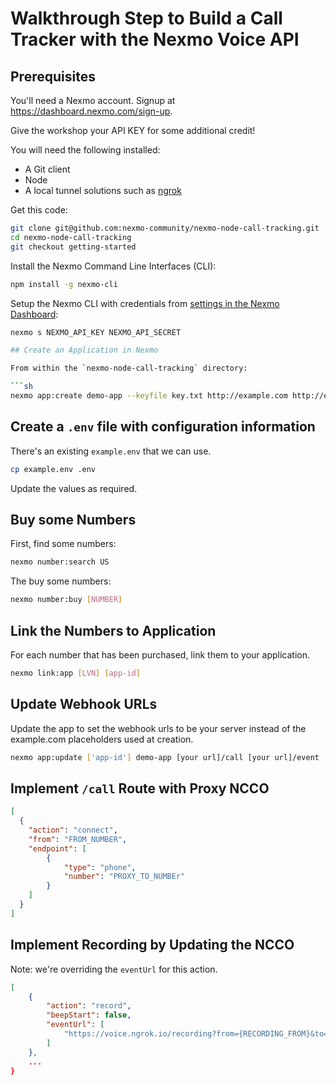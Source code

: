 # Walkthrough Step to Build a Call Tracker with the Nexmo Voice API

## Prerequisites

You'll need a Nexmo account. Signup at <https://dashboard.nexmo.com/sign-up>.

Give the workshop your API KEY for some additional credit!

You will need the following installed:

* A Git client
* Node
* A local tunnel solutions such as [ngrok](https://ngrok.com/)

Get this code:

```sh
git clone git@github.com:nexmo-community/nexmo-node-call-tracking.git
cd nexmo-node-call-tracking
git checkout getting-started
```

Install the Nexmo Command Line Interfaces (CLI):

```sh
npm install -g nexmo-cli
```

Setup the Nexmo CLI with credentials from [settings in the Nexmo Dashboard](https://dashboard.nexmo.com/settings):

```sh
nexmo s NEXMO_API_KEY NEXMO_API_SECRET

## Create an Application in Nexmo

From within the `nexmo-node-call-tracking` directory:

```sh
nexmo app:create demo-app --keyfile key.txt http://example.com http://example.com
```

## Create a `.env` file with configuration information

There's an existing `example.env` that we can use.

```sh
cp example.env .env
```

Update the values as required.

## Buy some Numbers

First, find some numbers:

```sh
nexmo number:search US
```

The buy some numbers:

```sh
nexmo number:buy [NUMBER]
```

## Link the Numbers to Application

For each number that has been purchased, link them to your application.

```sh
nexmo link:app [LVN] [app-id]
```

## Update Webhook URLs

Update the app to set the webhook urls to be your server instead of the example.com placeholders used at creation.

```sh
nexmo app:update ['app-id'] demo-app [your url]/call [your url]/event
```

## Implement `/call` Route with Proxy NCCO

```json
[
  {
    "action": "connect",
    "from": "FROM_NUMBER",
    "endpoint": [
        {
            "type": "phone",
            "number": "PROXY_TO_NUMBEr"
        }
    ]
  }
]
```

## Implement Recording by Updating the NCCO

Note: we're overriding the `eventUrl` for this action.

```json
[
    {
        "action": "record",
        "beepStart": false,
        "eventUrl": [
            "https://voice.ngrok.io/recording?from={RECORDING_FROM}&to={RECORDING_TO}"
        ]
    },
    ...
}
```
